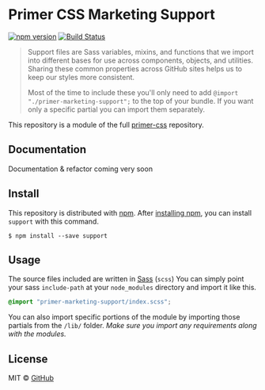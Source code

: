 # Primer CSS Marketing Support

[![npm version](http://img.shields.io/npm/v/primer-marketing-support.svg)](https://www.npmjs.org/package/primer-marketing-support)
[![Build Status](https://travis-ci.org/primer/primer-css.svg?branch=master)](https://travis-ci.org/primer/primer-css)

> Support files are Sass variables, mixins, and functions that we import into different bases for use across components, objects, and utilities. Sharing these common properties across GitHub sites helps us to keep our styles more consistent.
>
> Most of the time to include these you'll only need to add `@import "./primer-marketing-support";` to the top of your bundle. If you want only a specific partial you can import them separately.

This repository is a module of the full [primer-css][primer] repository.

## Documentation

<!-- %docs
title: Variables
status: In review
-->

Documentation & refactor coming very soon

<!-- %enddocs -->

## Install

This repository is distributed with [npm][npm]. After [installing npm][install-npm], you can install `support` with this command.

```
$ npm install --save support
```

## Usage

The source files included are written in [Sass][sass] (`scss`) You can simply point your sass `include-path` at your `node_modules` directory and import it like this.

```scss
@import "primer-marketing-support/index.scss";
```

You can also import specific portions of the module by importing those partials from the `/lib/` folder. _Make sure you import any requirements along with the modules._

## License

MIT &copy; [GitHub](https://github.com/)

[primer]: https://github.com/primer/primer
[docs]: http://primercss.io/
[npm]: https://www.npmjs.com/
[install-npm]: https://docs.npmjs.com/getting-started/installing-node
[sass]: http://sass-lang.com/
